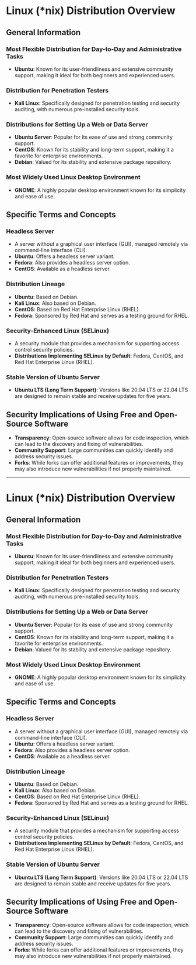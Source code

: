 # Linux (*nix) Distribution Overview

## General Information

### Most Flexible Distribution for Day-to-Day and Administrative Tasks
- **Ubuntu**: Known for its user-friendliness and extensive community support, making it ideal for both beginners and experienced users.

### Distribution for Penetration Testers
- **Kali Linux**: Specifically designed for penetration testing and security auditing, with numerous pre-installed security tools.

### Distributions for Setting Up a Web or Data Server
- **Ubuntu Server**: Popular for its ease of use and strong community support.
- **CentOS**: Known for its stability and long-term support, making it a favorite for enterprise environments.
- **Debian**: Valued for its stability and extensive package repository.

### Most Widely Used Linux Desktop Environment
- **GNOME**: A highly popular desktop environment known for its simplicity and ease of use.

## Specific Terms and Concepts

### Headless Server
- A server without a graphical user interface (GUI), managed remotely via command-line interface (CLI).
- **Ubuntu**: Offers a headless server variant.
- **Fedora**: Also provides a headless server option.
- **CentOS**: Available as a headless server.

### Distribution Lineage
- **Ubuntu**: Based on Debian.
- **Kali Linux**: Also based on Debian.
- **CentOS**: Based on Red Hat Enterprise Linux (RHEL).
- **Fedora**: Sponsored by Red Hat and serves as a testing ground for RHEL.

### Security-Enhanced Linux (SELinux)
- A security module that provides a mechanism for supporting access control security policies.
- **Distributions Implementing SELinux by Default**: Fedora, CentOS, and Red Hat Enterprise Linux (RHEL).

### Stable Version of Ubuntu Server
- **Ubuntu LTS (Long Term Support)**: Versions like 20.04 LTS or 22.04 LTS are designed to remain stable and receive updates for five years.

## Security Implications of Using Free and Open-Source Software
- **Transparency**: Open-source software allows for code inspection, which can lead to the discovery and fixing of vulnerabilities.
- **Community Support**: Large communities can quickly identify and address security issues.
- **Forks**: While forks can offer additional features or improvements, they may also introduce new vulnerabilities if not properly maintained.

---


# Linux (*nix) Distribution Overview

## General Information

### Most Flexible Distribution for Day-to-Day and Administrative Tasks
- **Ubuntu**: Known for its user-friendliness and extensive community support, making it ideal for both beginners and experienced users.

### Distribution for Penetration Testers
- **Kali Linux**: Specifically designed for penetration testing and security auditing, with numerous pre-installed security tools.

### Distributions for Setting Up a Web or Data Server
- **Ubuntu Server**: Popular for its ease of use and strong community support.
- **CentOS**: Known for its stability and long-term support, making it a favorite for enterprise environments.
- **Debian**: Valued for its stability and extensive package repository.

### Most Widely Used Linux Desktop Environment
- **GNOME**: A highly popular desktop environment known for its simplicity and ease of use.

## Specific Terms and Concepts

### Headless Server
- A server without a graphical user interface (GUI), managed remotely via command-line interface (CLI).
- **Ubuntu**: Offers a headless server variant.
- **Fedora**: Also provides a headless server option.
- **CentOS**: Available as a headless server.

### Distribution Lineage
- **Ubuntu**: Based on Debian.
- **Kali Linux**: Also based on Debian.
- **CentOS**: Based on Red Hat Enterprise Linux (RHEL).
- **Fedora**: Sponsored by Red Hat and serves as a testing ground for RHEL.

### Security-Enhanced Linux (SELinux)
- A security module that provides a mechanism for supporting access control security policies.
- **Distributions Implementing SELinux by Default**: Fedora, CentOS, and Red Hat Enterprise Linux (RHEL).

### Stable Version of Ubuntu Server
- **Ubuntu LTS (Long Term Support)**: Versions like 20.04 LTS or 22.04 LTS are designed to remain stable and receive updates for five years.

## Security Implications of Using Free and Open-Source Software
- **Transparency**: Open-source software allows for code inspection, which can lead to the discovery and fixing of vulnerabilities.
- **Community Support**: Large communities can quickly identify and address security issues.
- **Forks**: While forks can offer additional features or improvements, they may also introduce new vulnerabilities if not properly maintained.